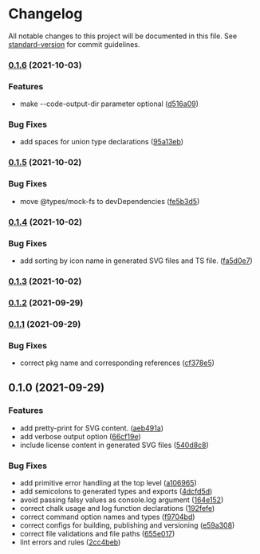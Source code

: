 # Changelog

All notable changes to this project will be documented in this file. See [standard-version](https://github.com/conventional-changelog/standard-version) for commit guidelines.

### [0.1.6](https://github.com/binarybang/noce-svg-icon-preparer/compare/v0.1.5...v0.1.6) (2021-10-03)


### Features

* make --code-output-dir parameter optional ([d516a09](https://github.com/binarybang/noce-svg-icon-preparer/commit/d516a0926effe02124a574c98def9e814b0a6ff3))


### Bug Fixes

* add spaces for union type declarations ([95a13eb](https://github.com/binarybang/noce-svg-icon-preparer/commit/95a13ebfe5ce52baa4510eafd0c225fd7c37355d))

### [0.1.5](https://github.com/binarybang/noce-svg-icon-preparer/compare/v0.1.4...v0.1.5) (2021-10-02)


### Bug Fixes

* move @types/mock-fs to devDependencies ([fe5b3d5](https://github.com/binarybang/noce-svg-icon-preparer/commit/fe5b3d57f73032237736db0ca4e91051826e5577))

### [0.1.4](https://github.com/binarybang/noce-svg-icon-preparer/compare/v0.1.3...v0.1.4) (2021-10-02)


### Bug Fixes

* add sorting by icon name in generated SVG files and TS file. ([fa5d0e7](https://github.com/binarybang/noce-svg-icon-preparer/commit/fa5d0e7b76e92d49a95e30820cba00e9bcbf63d3))

### [0.1.3](https://github.com/binarybang/noce-svg-icon-preparer/compare/v0.1.2...v0.1.3) (2021-10-02)

### [0.1.2](https://github.com/binarybang/noce-svg-icon-preparer/compare/v0.1.1...v0.1.2) (2021-09-29)

### [0.1.1](https://github.com/binarybang/noce-icon-preparator/compare/v0.1.0...v0.1.1) (2021-09-29)


### Bug Fixes

* correct pkg name and corresponding references ([cf378e5](https://github.com/binarybang/noce-icon-preparator/commit/cf378e5dec2a57603341e72625d46fcb1143d13f))

## 0.1.0 (2021-09-29)


### Features

* add pretty-print for SVG content. ([aeb491a](https://github.com/binarybang/noce-icon-preparator/commit/aeb491aeb303164e52be4829710ec2e5746f06c6))
* add verbose output option ([66cf19e](https://github.com/binarybang/noce-icon-preparator/commit/66cf19ec2aa6ce04b3a514443871c41c6a2e200f))
* include license content in generated SVG files ([540d8c8](https://github.com/binarybang/noce-icon-preparator/commit/540d8c86fb52325c1e4834133f92680a7babe7fa))


### Bug Fixes

* add primitive error handling at the top level ([a106965](https://github.com/binarybang/noce-icon-preparator/commit/a10696535408d67cbc240a493a00332513aa045d))
* add semicolons to generated types and exports ([4dcfd5d](https://github.com/binarybang/noce-icon-preparator/commit/4dcfd5d28ed06a5c61997d70ae899f01ee3dbbae))
* avoid passing falsy values as console.log argument ([164e152](https://github.com/binarybang/noce-icon-preparator/commit/164e1526384cb0688af6f85feb053dc444acb25b))
* correct chalk usage and log function declarations ([192fefe](https://github.com/binarybang/noce-icon-preparator/commit/192fefe5112acbe8ab4518ac92169cf95f35643e))
* correct command option names and types ([f9704bd](https://github.com/binarybang/noce-icon-preparator/commit/f9704bdf72d4bfe7b7191c88e1a72420c3a858dc))
* correct configs for building, publishing and versioning ([e59a308](https://github.com/binarybang/noce-icon-preparator/commit/e59a308fa46caae74d2f4cfaf43a93c9064f51e4))
* correct file validations and file paths ([655e017](https://github.com/binarybang/noce-icon-preparator/commit/655e017468e1d80fb989b2c486eb6049d41e3581))
* lint errors and rules ([2cc4beb](https://github.com/binarybang/noce-icon-preparator/commit/2cc4bebc0601dfe9943b15f3606e64e3fa04217a))
